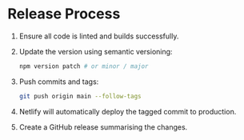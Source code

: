# Release Process

1. Ensure all code is linted and builds successfully.
2. Update the version using semantic versioning:

   ```bash
   npm version patch # or minor / major
   ```

3. Push commits and tags:

   ```bash
   git push origin main --follow-tags
   ```

4. Netlify will automatically deploy the tagged commit to production.
5. Create a GitHub release summarising the changes.
